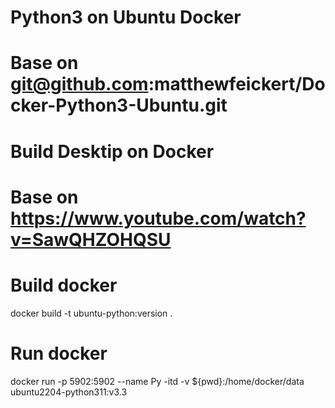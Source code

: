 # Python3 on Ubuntu Docker
# Base on git@github.com:matthewfeickert/Docker-Python3-Ubuntu.git

# Build Desktip on Docker
# Base on https://www.youtube.com/watch?v=SawQHZOHQSU

# Build docker 
docker build -t ubuntu-python:version .

# Run docker 
docker run -p 5902:5902 --name Py -itd -v ${pwd}:/home/docker/data ubuntu2204-python311:v3.3